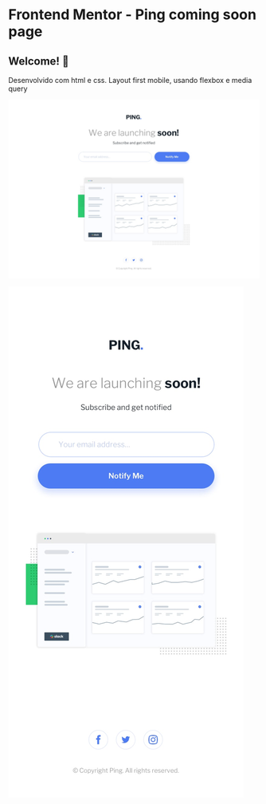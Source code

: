 # Frontend Mentor - Ping coming soon page

## Welcome! 👋

Desenvolvido com html e css. Layout first mobile, usando flexbox e media query

![Design preview for the Ping coming soon page coding challenge](./design/desktop-design.jpg)

![Design preview mobile for the Ping coming soon page coding challenge](./design/mobile-design.jpg)

